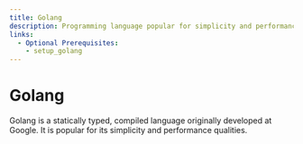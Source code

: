 ```yaml
---
title: Golang
description: Programming language popular for simplicity and performance.
links:
  - Optional Prerequisites:
    - setup_golang
---
```


# Golang


Golang is a statically typed, compiled language originally developed at Google.
It is popular for its simplicity and performance qualities.
